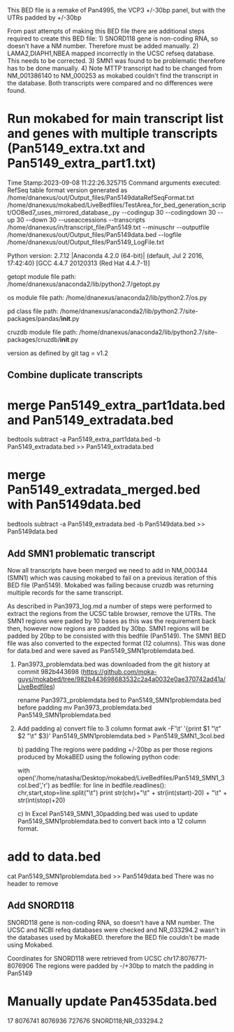 This BED file is a remake of Pan4995, the VCP3 +/-30bp panel, but with the UTRs padded by +/-30bp

From past attempts of making this BED file there are additional steps required to create this BED file:
    1) SNORD118 gene is non-coding RNA, so doesn't have a NM number. Therefore must be added manually.
    2) LAMA2,DIAPH1,NBEA mapped incorrectly in the UCSC refseq database. This needs to be corrected.
    3) SMN1 was found to be problematic therefore has to be done manually.
    4) Note MTTP transcript had to be changed from NM_001386140 to NM_000253 as mokabed couldn't find the transcript in the database. Both transcripts were compared and no differences were found.

# Run mokabed for main transcript list and genes with multiple transcripts (Pan5149_extra.txt and Pan5149_extra_part1.txt)
Time Stamp:2023-09-08 11:22:26.325715
Command arguments executed:
RefSeq table format version generated as /home/dnanexus/out/Output_files/Pan5149dataRefSeqFormat.txt
/home/dnanexus/mokabed/LiveBedfiles/TestArea_for_bed_generation_script/OOBed7_uses_mirrored_database_.py --codingup 30 --codingdown 30 --up 30 --down 30 --useaccessions --transcripts /home/dnanexus/in/transcript_file/Pan5149.txt --minuschr --outputfile /home/dnanexus/out/Output_files/Pan5149data.bed --logfile /home/dnanexus/out/Output_files/Pan5149_LogFile.txt 

 Python version: 2.7.12 |Anaconda 4.2.0 (64-bit)| (default, Jul  2 2016, 17:42:40) 
[GCC 4.4.7 20120313 (Red Hat 4.4.7-1)]

 getopt module file path: /home/dnanexus/anaconda2/lib/python2.7/getopt.py

 os module file path: /home/dnanexus/anaconda2/lib/python2.7/os.py

 pd class file path: /home/dnanexus/anaconda2/lib/python2.7/site-packages/pandas/__init__.py

 cruzdb module file path: /home/dnanexus/anaconda2/lib/python2.7/site-packages/cruzdb/__init__.py

version as defined by git tag = v1.2

## Combine duplicate transcripts

# merge Pan5149_extra_part1data.bed and Pan5149_extradata.bed
bedtools subtract -a Pan5149_extra_part1data.bed -b Pan5149_extradata.bed >> Pan5149_extradata.bed

# merge Pan5149_extradata_merged.bed with Pan5149data.bed
bedtools subtract -a Pan5149_extradata.bed -b Pan5149data.bed >> Pan5149data.bed

## Add SMN1 problematic transcript
Now all transcripts have been merged we need to add in NM_000344 (SMN1) which was causing mokabed to fail on a previous iteration of this BED file (Pan5149). Mokabed was failing because cruzdb was returning multiple records for the same transcript.

As described in Pan3973_log.md a number of steps were performed to extract the regions from the UCSC table browser, remove the UTRs.
The SMN1 regions were paded by 10 bases as this was the requirement back then, however now regions are padded by 30bp. SMN1 regions will be padded by 20bp to be consisted with this bedfile (Pan5149). The SMN1 BED file was also converted to the expected format (12 columns). This was done for data.bed and were saved as Pan5149_SMN1problemdata.bed. 

1) Pan3973_problemdata.bed was downloaded from the git history at commit 982b443698 (https://github.com/moka-guys/mokabed/tree/982b443698683532c2a4a0032e0ae370742ad41a/LiveBedfiles)

    rename Pan3973_problemdata.bed to Pan5149_SMN1problemdata.bed before padding
        mv Pan3973_problemdata.bed Pan5149_SMN1problemdata.bed

2) Add padding
    a) convert file to 3 column format
        awk -F'\t' '{print $1 "\t" $2 "\t" $3}' Pan5149_SMN1problemdata.bed > Pan5149_SMN1_3col.bed

    b) padding
    The regions were padding +/-20bp as per those regions produced by MokaBED using the following python code:

    with open('/home/natasha/Desktop/mokabed/LiveBedfiles/Pan5149_SMN1_3col.bed','r') as bedfile:
        for line in bedfile.readlines():
            chr,start,stop=line.split("\t")
            print str(chr)+"\t" + str(int(start)-20) + "\t" + str(int(stop)+20)        

    c) In Excel Pan5149_SMN1_30padding.bed was used to update Pan5149_SMN1problemdata.bed to convert back into a 12 column format.

# add to data.bed
cat Pan5149_SMN1problemdata.bed >> Pan5149data.bed There was no header to remove

## Add SNORD118 
SNORD118 gene is non-coding RNA, so doesn't have a NM number. 
The UCSC and NCBI refeq databases were checked and NR_033294.2 wasn't in the databases used by MokaBED. therefore the BED file couldn't be made using Mokabed.

Coordinates for SNORD118 were retrieved from UCSC chr17:8076771-8076906
The regions were padded by -/+30bp to match the padding in Pan5149

# Manually update Pan4535data.bed
17  8076741 8076936 727676  SNORD118;NR_033294.2